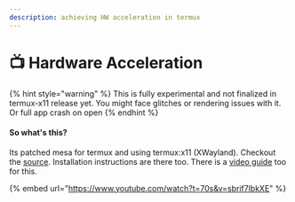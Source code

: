 ```yaml
---
description: achieving HW acceleration in termux
---
```


# 📺 Hardware Acceleration

{% hint style="warning" %}
This is fully experimental and not finalized in termux-x11 release yet. You might face glitches or rendering issues with it. Or full app crash on open
{% endhint %}

#### So what's this?

Its patched mesa for termux and using termux:x11 (XWayland). Checkout the [source](https://github.com/suhan-paradkar/tewmux-disabled/releases/tag/mesa-hw). Installation instructions are there too. There is a [video guide](https://www.youtube.com/watch?v=sbrif7lbkXE\&t=70s) too for this.

{% embed url="https://www.youtube.com/watch?t=70s&v=sbrif7lbkXE" %}
